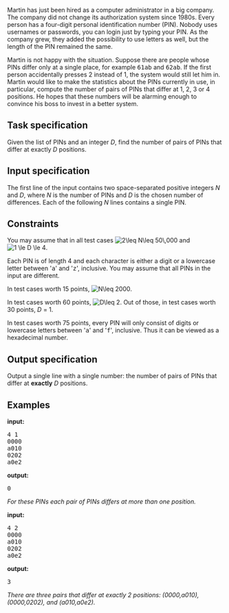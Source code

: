 <p>Martin has just been hired as a computer administrator in a big  company. The company did not change its authorization system since 1980s. Every person has a four-digit personal identification number (PIN).  Nobody uses usernames or passwords, you can login just by typing your PIN. As the company grew, they added the possibility to use letters as well,  but the length of the PIN remained the same.</p>
<p>Martin is not happy with the situation. Suppose there are people  whose PINs differ only at a single place, for example <tt>61ab</tt> and <tt>62ab</tt>.  If the first person accidentally  presses 2 instead of 1, the system would still let him in. Martin would  like to make the statistics about the PINs currently in use, in particular,  compute the number of pairs of PINs that differ at 1, 2, 3 or 4 positions. He hopes that these numbers will be alarming enough to  convince his boss to invest in a better system.</p>
<p><a id="Task_specification" name="Task_specification"></a></p>
<h2><strong><span>Task specification</span></strong></h2>
<p>Given the list of PINs and an integer <span><em>D</em></span>,  find the number of pairs of PINs that  differ at exactly <span><em>D</em></span> positions.</p>
<p><a id="Input_specification" name="Input_specification"></a></p>
<h2><strong><span>Input specification</span></strong></h2>
<p>The first line of the input contains two space-separated positive  integers <span><em>N</em></span> and <span><em>D</em></span>, where <span><em>N</em></span> is the number of PINs and <span><em>D</em></span> is the  chosen number of differences.  Each of the following <span><em>N</em></span> lines  contains a single PIN.</p>
<p><a id="Constraints" name="Constraints"></a></p>
<h2><strong><span>Constraints</span></strong></h2>
<p>You may assume that in all test cases <img src="./22018/file/7WUvRQ6f.png" alt="2\leq  N\leq 50\,000"> and <img src="./22018/file/QCgKGYrf.png" alt="1 \le D \le 4">.</p>
<p>Each PIN is of length 4 and each character is either a digit or a  lowercase letter between '<tt>a</tt>' and '<tt>z</tt>', inclusive. You may assume  that all PINs in the input are different.</p>
<p>In test cases worth 15 points, <img src="./22018/file/DPenhaZo.png" alt="N\leq 2000">.</p>
<p>In test cases worth 60 points, <img src="./22018/file/JjREHfRN.png" alt="D\leq 2">. Out of those, in test cases worth 30 points, <span><em>D</em> = 1</span>.</p>
<p>In test cases worth 75 points, every PIN will only consist of  digits or lowercase letters between '<tt>a</tt>' and '<tt>f</tt>', inclusive. Thus it can be  viewed as a hexadecimal number.</p>
<p><a id="Output_specification" name="Output_specification"></a></p>
<h2><strong><span>Output specification</span></strong></h2>
<p>Output a single line with a single number: the number of pairs of  PINs that differ at <strong>exactly</strong> <span><em>D</em></span> positions.</p>
<p><a id="Examples" name="Examples"></a></p>
<h2><strong><span>Examples</span></strong></h2>
<p><strong>input:</strong></p>
<pre>4 1<br>0000<br>a010<br>0202<br>a0e2<br></pre>
<p><strong>output:</strong></p>
<pre>0<br></pre>
<p><em>For these PINs each pair of PINs differs at more than one  position.</em></p>
<p><strong>input:</strong></p>
<pre>4 2<br>0000<br>a010<br>0202<br>a0e2<br></pre>
<p><strong>output:</strong></p>
<pre>3<br></pre>
<p><em>There are three pairs that differ at exactly 2 positions: <span>(0000,<em>a</em>010)</span>, <span>(0000,0202)</span>,  and <span>(<em>a</em>010,<em>a</em>0<em>e</em>2)</span>.</em></p>